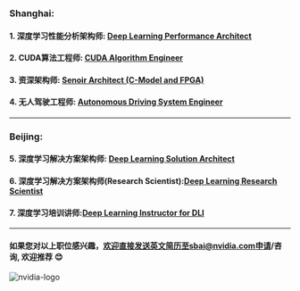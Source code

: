 
### Shanghai:
#### 1. 深度学习性能分析架构师: [Deep Learning Performance Architect](/深度学习性能分析架构师.md)
#### 2. CUDA算法工程师: [CUDA Algorithm Engineer](/CUDA_Algorithm_Engineer.md)
#### 3. 资深架构师: [Senoir Architect (C-Model and FPGA)](/Senior_Architect.md)
#### 4. 无人驾驶工程师: [Autonomous Driving System Engineer](/无人驾驶系统工程师.md)
____
### Beijing:
#### 5. 深度学习解决方案架构师: [Deep Learning Solution Architect](/深度学习解决方案架构师.md)
#### 6. 深度学习解决方案架构师(Research Scientist):[Deep Learning Research Scientist](/深度学习解决方案架构师(Research).md)
#### 7. 深度学习培训讲师:[Deep Learning Instructor for DLI](/深度学习培训讲师.md)

____
#### 如果您对以上职位感兴趣，欢迎直接发送英文简历至sbai@nvidia.com申请/咨询, 欢迎推荐 :blush:

![nvidia-logo](https://blogs.nvidia.com/wp-content/uploads/2018/04/23-deepcore-orbit-star.jpg)
